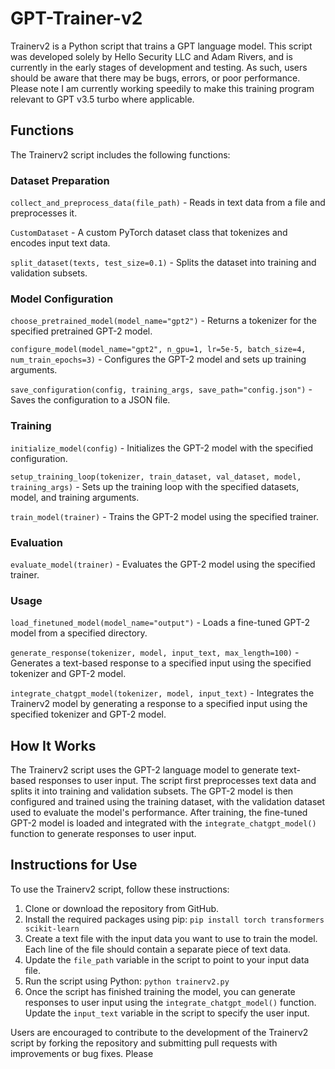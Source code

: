 # GPT-Trainer-v2

Trainerv2 is a Python script that trains a  GPT language model. This script was developed solely by Hello Security LLC and Adam Rivers, and is currently in the early stages of development and testing. As such, users should be aware that there may be bugs, errors, or poor performance. Please note I am currently working speedily to make this training program relevant to GPT v3.5 turbo where applicable.

## Functions

The Trainerv2 script includes the following functions:

### Dataset Preparation

`collect_and_preprocess_data(file_path)` - Reads in text data from a file and preprocesses it.

`CustomDataset` - A custom PyTorch dataset class that tokenizes and encodes input text data.

`split_dataset(texts, test_size=0.1)` - Splits the dataset into training and validation subsets.

### Model Configuration

`choose_pretrained_model(model_name="gpt2")` - Returns a tokenizer for the specified pretrained GPT-2 model.

`configure_model(model_name="gpt2", n_gpu=1, lr=5e-5, batch_size=4, num_train_epochs=3)` - Configures the GPT-2 model and sets up training arguments.

`save_configuration(config, training_args, save_path="config.json")` - Saves the configuration to a JSON file.

### Training

`initialize_model(config)` - Initializes the GPT-2 model with the specified configuration.

`setup_training_loop(tokenizer, train_dataset, val_dataset, model, training_args)` - Sets up the training loop with the specified datasets, model, and training arguments.

`train_model(trainer)` - Trains the GPT-2 model using the specified trainer.

### Evaluation

`evaluate_model(trainer)` - Evaluates the GPT-2 model using the specified trainer.

### Usage

`load_finetuned_model(model_name="output")` - Loads a fine-tuned GPT-2 model from a specified directory.

`generate_response(tokenizer, model, input_text, max_length=100)` - Generates a text-based response to a specified input using the specified tokenizer and GPT-2 model.

`integrate_chatgpt_model(tokenizer, model, input_text)` - Integrates the Trainerv2 model by generating a response to a specified input using the specified tokenizer and GPT-2 model.

## How It Works

The Trainerv2 script uses the GPT-2 language model to generate text-based responses to user input. The script first preprocesses text data and splits it into training and validation subsets. The GPT-2 model is then configured and trained using the training dataset, with the validation dataset used to evaluate the model's performance. After training, the fine-tuned GPT-2 model is loaded and integrated with the `integrate_chatgpt_model()` function to generate responses to user input.

## Instructions for Use

To use the Trainerv2 script, follow these instructions:

1. Clone or download the repository from GitHub.
2. Install the required packages using pip: `pip install torch transformers scikit-learn`
3. Create a text file with the input data you want to use to train the model. Each line of the file should contain a separate piece of text data.
4. Update the `file_path` variable in the script to point to your input data file.
5. Run the script using Python: `python trainerv2.py`
6. Once the script has finished training the model, you can generate responses to user input using the `integrate_chatgpt_model()` function. Update the `input_text` variable in the script to specify the user input.

Users are encouraged to contribute to the development of the Trainerv2 script by forking the repository and submitting pull requests with improvements or bug fixes. Please

